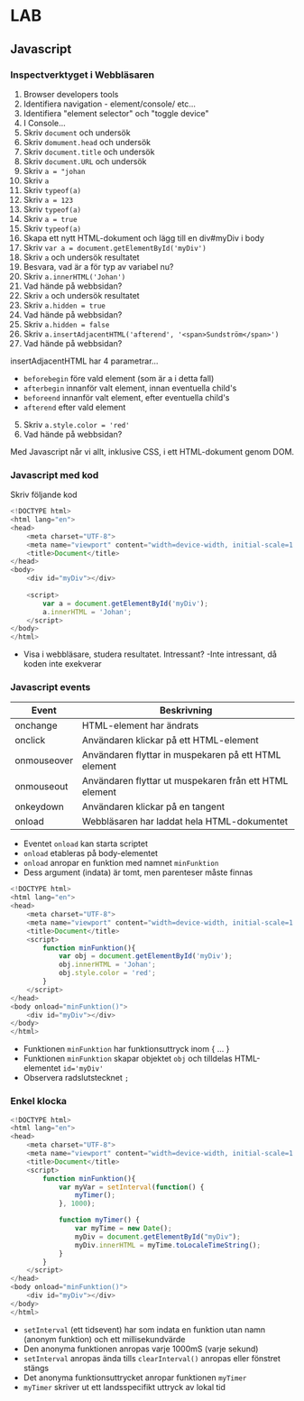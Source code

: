 # LAB

## Javascript

### Inspectverktyget i Webbläsaren

1. Browser developers tools
2. Identifiera navigation - element/console/ etc...
3. Identifiera "element selector" och "toggle device"
4. I Console...
5. Skriv ```document``` och undersök
6. Skriv ```domument.head``` och undersök
7. Skriv ```document.title``` och undersök
8. Skriv ```document.URL``` och undersök
9. Skriv ```a = "johan```
9. Skriv ```a```
9. Skriv ```typeof(a)```
9. Skriv ```a = 123```
9. Skriv ```typeof(a)```
9. Skriv ```a = true```
9. Skriv ```typeof(a)```
5. Skapa ett nytt HTML-dokument och lägg till en div#myDiv i body
6. Skriv ```var a = document.getElementById('myDiv')```
7. Skriv ```a``` och undersök resultatet
5. Besvara, vad är a för typ av variabel nu?
8. Skriv ```a.innerHTML('Johan')```
5. Vad hände på webbsidan?
7. Skriv ```a``` och undersök resultatet
5. Skriv ```a.hidden = true```
5. Vad hände på webbsidan?
5. Skriv ```a.hidden = false```
5. Skriv ```a.insertAdjacentHTML('afterend', '<span>Sundström</span>')```
5. Vad hände på webbsidan?

insertAdjacentHTML har 4 parametrar...
* ```beforebegin``` före vald element (som är a i detta fall)
* ```afterbegin``` innanför valt element, innan eventuella child's
* ```beforeend``` innanför valt element, efter eventuella child's
* ```afterend``` efter vald element

5. Skriv ```a.style.color = 'red'```
5. Vad hände på webbsidan?

Med Javascript når vi allt, inklusive CSS, i ett HTML-dokument genom DOM. 

### Javascript med kod

Skriv följande kod
```javascript
<!DOCTYPE html>
<html lang="en">
<head>
    <meta charset="UTF-8">
    <meta name="viewport" content="width=device-width, initial-scale=1.0">
    <title>Document</title>
</head>
<body>
    <div id="myDiv"></div>
    
    <script>
        var a = document.getElementById('myDiv');
        a.innerHTML = 'Johan';
    </script>    
</body>
</html>
```

* Visa i webbläsare, studera resultatet. Intressant?
-Inte intressant, då koden inte exekverar

### Javascript events

| Event | Beskrivning |
|---|---|
|onchange |	HTML-element har ändrats |
|onclick |	Användaren klickar på ett HTML-element |
|onmouseover |	Användaren flyttar in muspekaren på ett  HTML element |
|onmouseout |	Användaren flyttar ut muspekaren från ett  HTML element |
|onkeydown |	Användaren klickar på en tangent |
|onload |	Webbläsaren har laddat hela HTML-dokumentet |

* Eventet ```onload``` kan starta scriptet
* ```onload``` etableras på body-elementet
* ```onload``` anropar en funktion med namnet ```minFunktion```
* Dess argument (indata) är tomt, men parenteser måste finnas

```javascript
<!DOCTYPE html>
<html lang="en">
<head>
    <meta charset="UTF-8">
    <meta name="viewport" content="width=device-width, initial-scale=1.0">
    <title>Document</title>
    <script>
        function minFunktion(){
            var obj = document.getElementById('myDiv');
            obj.innerHTML = 'Johan';
            obj.style.color = 'red';
        }
    </script>
</head>
<body onload="minFunktion()">
    <div id="myDiv"></div>
</body>
</html>
```

* Funktionen ```minFunktion``` har funktionsuttryck inom { ... }
* Funktionen ```minFunktion``` skapar objektet ```obj``` och tilldelas HTML-elementet ```id='myDiv'```
* Observera radslutstecknet ```;```

### Enkel klocka

```javascript
<!DOCTYPE html>
<html lang="en">
<head>
    <meta charset="UTF-8">
    <meta name="viewport" content="width=device-width, initial-scale=1.0">
    <title>Document</title>
    <script>
        function minFunktion(){
            var myVar = setInterval(function() {
                myTimer();
            }, 1000);

            function myTimer() {
                var myTime = new Date();
                myDiv = document.getElementById("myDiv");
                myDiv.innerHTML = myTime.toLocaleTimeString();
            }
        }
    </script>
</head>
<body onload="minFunktion()">
    <div id="myDiv"></div>
</body>
</html>
```

* ```setInterval``` (ett tidsevent) har som indata en funktion utan namn (anonym funktion) och ett millisekundvärde
* Den anonyma funktionen anropas varje 1000mS (varje sekund)
* ```setInterval``` anropas ända tills ```clearInterval()``` anropas eller fönstret stängs
* Det anonyma funktionsuttrycket anropar funktionen ```myTimer```
* ```myTimer``` skriver ut ett landsspecifikt uttryck av lokal tid
